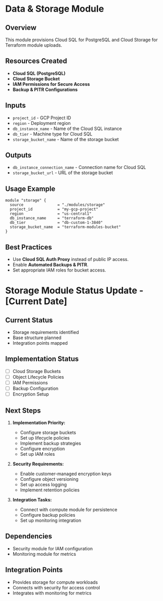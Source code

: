 # Data & Storage Module

## Overview
This module provisions Cloud SQL for PostgreSQL and Cloud Storage for Terraform module uploads.

## Resources Created
- **Cloud SQL (PostgreSQL)**
- **Cloud Storage Bucket**
- **IAM Permissions for Secure Access**
- **Backup & PITR Configurations**

## Inputs
- `project_id` - GCP Project ID
- `region` - Deployment region
- `db_instance_name` - Name of the Cloud SQL instance
- `db_tier` - Machine type for Cloud SQL
- `storage_bucket_name` - Name of the storage bucket

## Outputs
- `db_instance_connection_name` - Connection name for Cloud SQL
- `storage_bucket_url` - URL of the storage bucket

## Usage Example
```hcl
module "storage" {
  source               = "./modules/storage"
  project_id           = "my-gcp-project"
  region               = "us-central1"
  db_instance_name     = "terraform-db"
  db_tier              = "db-custom-1-3840"
  storage_bucket_name  = "terraform-modules-bucket"
}
```

## Best Practices
- Use **Cloud SQL Auth Proxy** instead of public IP access.
- Enable **Automated Backups & PITR**.
- Set appropriate IAM roles for bucket access.

# Storage Module Status Update - [Current Date]

## Current Status
- Storage requirements identified
- Base structure planned
- Integration points mapped

## Implementation Status
- [ ] Cloud Storage Buckets
- [ ] Object Lifecycle Policies
- [ ] IAM Permissions
- [ ] Backup Configuration
- [ ] Encryption Setup

## Next Steps
1. **Implementation Priority:**
   - Configure storage buckets
   - Set up lifecycle policies
   - Implement backup strategies
   - Configure encryption
   - Set up IAM roles

2. **Security Requirements:**
   - Enable customer-managed encryption keys
   - Configure object versioning
   - Set up access logging
   - Implement retention policies

3. **Integration Tasks:**
   - Connect with compute module for persistence
   - Configure backup policies
   - Set up monitoring integration

## Dependencies
- Security module for IAM configuration
- Monitoring module for metrics

## Integration Points
- Provides storage for compute workloads
- Connects with security for access control
- Integrates with monitoring for metrics
